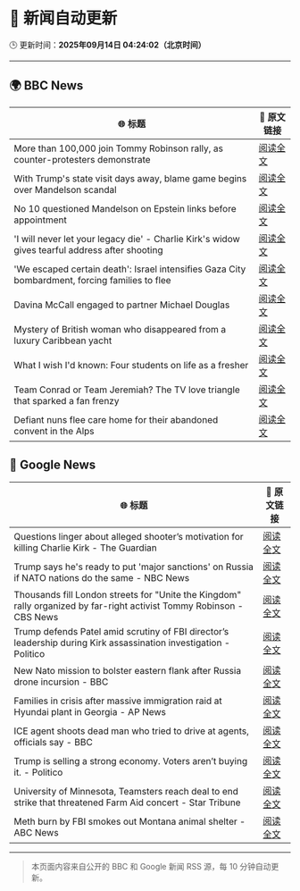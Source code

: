 # 🧠 新闻自动更新

🕒 更新时间：**2025年09月14日 04:24:02（北京时间）**

---

## 🌍 BBC News

| 🌐 标题 | 🔗 原文链接 |
|--------|-------------|
| More than 100,000 join Tommy Robinson rally, as counter-protesters demonstrate | [阅读全文](https://www.bbc.com/news/articles/cwydezxl0xlo?at_medium=RSS&at_campaign=rss) |
| With Trump's state visit days away, blame game begins over Mandelson scandal | [阅读全文](https://www.bbc.com/news/articles/cp8j2d5xm78o?at_medium=RSS&at_campaign=rss) |
| No 10 questioned Mandelson on Epstein links before appointment | [阅读全文](https://www.bbc.com/news/articles/cn82rdmzr20o?at_medium=RSS&at_campaign=rss) |
| 'I will never let your legacy die' - Charlie Kirk's widow gives tearful address after shooting | [阅读全文](https://www.bbc.com/news/articles/cz9je8lxge4o?at_medium=RSS&at_campaign=rss) |
| 'We escaped certain death': Israel intensifies Gaza City bombardment, forcing families to flee | [阅读全文](https://www.bbc.com/news/articles/c20v15j9l3wo?at_medium=RSS&at_campaign=rss) |
| Davina McCall engaged to partner Michael Douglas | [阅读全文](https://www.bbc.com/news/articles/cwynd9v6zl3o?at_medium=RSS&at_campaign=rss) |
| Mystery of British woman who disappeared from a luxury Caribbean yacht | [阅读全文](https://www.bbc.com/news/articles/c4g2zv1px7jo?at_medium=RSS&at_campaign=rss) |
| What I wish I'd known: Four students on life as a fresher | [阅读全文](https://www.bbc.com/news/articles/ce801vd85q0o?at_medium=RSS&at_campaign=rss) |
| Team Conrad or Team Jeremiah? The TV love triangle that sparked a fan frenzy | [阅读全文](https://www.bbc.com/news/articles/cvgr8xy5dlro?at_medium=RSS&at_campaign=rss) |
| Defiant nuns flee care home for their abandoned convent in the Alps | [阅读全文](https://www.bbc.com/news/articles/c5y8r2gk0vyo?at_medium=RSS&at_campaign=rss) |

## 📰 Google News

| 🌐 标题 | 🔗 原文链接 |
|--------|-------------|
| Questions linger about alleged shooter’s motivation for killing Charlie Kirk - The Guardian | [阅读全文](https://news.google.com/rss/articles/CBMimwFBVV95cUxOVzhqQXNCVWozeWpRWVMyOVhLYUR6T2Y5Q21NRjNGRmdlaWYtaGVjczUwYXJ0NTZhT2ZsaVVBbnlsc1hudUFCYUZ6bGZvZEQzUkkxR3hmaWpWZ1U5UXNWMC1STWlaZWFQVlE2Y3NnS3gtdGRFaXoxVl9EUmd2a2c3NVQyNHJ2d3gyMTR2b2JUS09VMWx5amsxZExSWQ?oc=5) |
| Trump says he's ready to put 'major sanctions' on Russia if NATO nations do the same - NBC News | [阅读全文](https://news.google.com/rss/articles/CBMisAFBVV95cUxNdjVhU240U0VHTHJOeFZGT0luNGNOQzl1eDlJeDd2ZTY2c0IzNmtJNDBHWmVaekFYb01ULW4waE52VnRYRVFRbk42ekRzd3ZFaEV1LWJHeXBLUEVqaHh6MUdTbndHVm9rTlFZc3czcFVpVExzNEpESU9aVmVRdUl6WFM4VGdBMm5hSUxxYlZIZWk0c0E0dVU2TnV3ZVNkTmZFcjIteTNvc0I3YVRYbVVJYtIBVkFVX3lxTE94aTE1LUx0clgzRWhzTkhwZjgtRjdVMG15MXpsZXBKYmdPMXByQlJfNEhpZUZ1RTUzRHoxOGI2akZVX3UwdWs0a0MwUGVWRk92TXp5Q1FB?oc=5) |
| Thousands fill London streets for "Unite the Kingdom" rally organized by far-right activist Tommy Robinson - CBS News | [阅读全文](https://news.google.com/rss/articles/CBMiqwFBVV95cUxOOHNEZnJ1bTZ3WFJDRWZfcDA2TF9xOENULXFnVHhNZ3JFcUQtZ0tUZ3JHTGdqc3cxa1VnbnVRZzd4M05LaUNjRTk4cWc2aG1IZTl6RUN0aXA4amZqOF80TTJKVEJGb0EzYlhZZFpiNmYwMkZhbi1PaS1LYlhjbXlCWUh2LVFHT09xSlZLWEFqM1NOdW00UHIwSVVrYUU2a2RNbU5fTFVoMTdoOEXSAbABQVVfeXFMTjJRXzZ2V1FQbFN2aHJ4VWx5azhXSnhOUDBtbk1GRzByV1E4a3ZIQUhkMHQ2UW44VUFYNDI2cU44UldqVGpMY3BDb2VPT1ZOdWRUaFlFRDNiX3g0Tmh6WnQ2cVotQ3pYZU9HaTZiblg0Z19ZUkNCRFZRN3NPTGczX2hCVE9UbTFKQVdFbzlkTGtQMF9Uc2NOc0dkV3pGME5NbkNGbEFYS0RKV2Rpb2hZcGI?oc=5) |
| Trump defends Patel amid scrutiny of FBI director’s leadership during Kirk assassination investigation - Politico | [阅读全文](https://news.google.com/rss/articles/CBMihwFBVV95cUxPVUpqZjRHOWNOM2YxQkZKZ0JZYi1aSGJKeVQ2aktzOGs1Q25QQ0xaNnRscXc5NmVCUUFwS0VsMVdsbXpUeUxUSXZ6QS0yckpJTVkycFh5SGx4QldWVEk5dDJhZTBsbTFWd2JWekhpOW5QSkdXSHFZdi03dVVFLVhNMDI2WExXU00?oc=5) |
| New Nato mission to bolster eastern flank after Russia drone incursion - BBC | [阅读全文](https://news.google.com/rss/articles/CBMiWkFVX3lxTE1xRUh5VWlaVjc5WEJFV0VLaWlja0RfVkQteVBPM2JQcjhac2RvSWRNdTlHUXo0c1VJWkJJMlNKWnlIa3hJZmIxR2FRSkRiT0s5SmNOWjZ0U0x0Z9IBX0FVX3lxTE0ydXRHcXBYdS1sWThabGpLSVZjVzBzU2Q3cFZwVHRRRXhQNEs2cFpleTRVOXJ3YWJBRVV5Zmh6OHdjWVZfY0xLN3pnanFjdDNweEhQYmR1ZThLZzlBbllR?oc=5) |
| Families in crisis after massive immigration raid at Hyundai plant in Georgia - AP News | [阅读全文](https://news.google.com/rss/articles/CBMiowFBVV95cUxQYV9nSUtPYWRXTGxoLXIxamt4c2hoVDVRM1M5c0pUaWRNMUZkc2s0ZnFyVXYzeGlSWmh1d0l2c2NHSHl4SzJERWFXaGxBeEh0UF9CTGl3emJmQm12UE1aRzIyRjhJV3hLTktCSjdhdE5CNWk5OWFjWEluZnp0VjlqVzV0eFhDUFRDOUJkSWZiSmQtX2stdnpNX2lmZzlrTnVxWXdR?oc=5) |
| ICE agent shoots dead man who tried to drive at agents, officials say - BBC | [阅读全文](https://news.google.com/rss/articles/CBMiWkFVX3lxTE54T1JCQXlOeDZCZEdZT3RUYkhHbm5ZN0NKQk9tYkdJM0x5M0hxN2hJckFHV05IZ0F1ZUtpRmxxZUNTT05wc2VIMnZmZC1QOEtCNHFNV3hnYXdBd9IBX0FVX3lxTE1BUXNBMTZzMmNqcEZKWFdVUGQ5NU8zeGdUOWpsLVM1cC1Bb2poUGdTZ0c1UWJIcTQwTHBYYkV3MUZoRTVxSVRFeUdNRFp5bElCd2Vqb1lKX1poZVpIUVI4?oc=5) |
| Trump is selling a strong economy. Voters aren’t buying it. - Politico | [阅读全文](https://news.google.com/rss/articles/CBMiqgFBVV95cUxPZ041ZTlWRTR3Z0xrRWlEUmIyY0c5UW8yMHdRSDZrWTNRSmp5Zm1zRHdQNjlwa1ZaaFEzTzZmY2VDTXhHbEhJcHh1WmxxRm9raWIzdldOZW5ndU1ZbFhjSHRsNU14M3hLQkVEUnVJbkJjcTJkNnFIb01Za2czNnhWY29vSnRpcjZvY3B5eXN6X2xkLXFnYldaS0NFRXhNWEk0dk5PMTVwTHpQUQ?oc=5) |
| University of Minnesota, Teamsters reach deal to end strike that threatened Farm Aid concert - Star Tribune | [阅读全文](https://news.google.com/rss/articles/CBMixAFBVV95cUxOOTBaLWdKb2czYnJJUm5RVG9OODlYVVZ2U2lnYlRjR2NRejBNaTJGZlJtREtuTXozVUhUX01IZ1dua3lDam1EU21tSkF2NTBvRlBseWFqaXl4cmpqZ182RFZvOG9wZXBScm51Xzk0eVBaN0NHbm9vOHRMVXZ4NFdNbWw5NUMxcUFraXFvUFJUS2d4d1NVSUtWN010LWYtUmFXN1VzRjQydHZIdlQtSWkzVVp5eEJlUy13ZVVleWZpZEtZTS12?oc=5) |
| Meth burn by FBI smokes out Montana animal shelter - ABC News | [阅读全文](https://news.google.com/rss/articles/CBMikwFBVV95cUxQZ25HT1JBQ2FNQ2M1TEFHYU1EYWY2N3doNi1sS09wc3dTVHo5SkVNM2UtQ0NxY1NXcDZxaXdNb281LVBfak9FV3pPMTdYTkdHMDBfdVg1R1JzRmpwMmVvLW5lZmdQR3htTlpULXRqek42NVBNU3pMOXZoaXZJdFZjNGNpaWxNa1d3bHhpaUpqSEV2UmfSAZgBQVVfeXFMTW9aMXRiQzYtVE1zaGlVTDg5b240Q1VMYVpRZ29WRV9PR0RVWXhCSUtiTHNEYXUxTkk3NGdJTVc4bVdUTjA3WkpxYThlMi1KSXVONkFHMW9pQ0FaMExoTm9JSDd5ajJGS3lfQk1qY2RWN18tM2V6YXZkS1F0bWJ2RXZ5SUhUN1kwWHNYcjZmcHE0SExoRURuME8?oc=5) |

---
> 本页面内容来自公开的 BBC 和 Google 新闻 RSS 源，每 10 分钟自动更新。